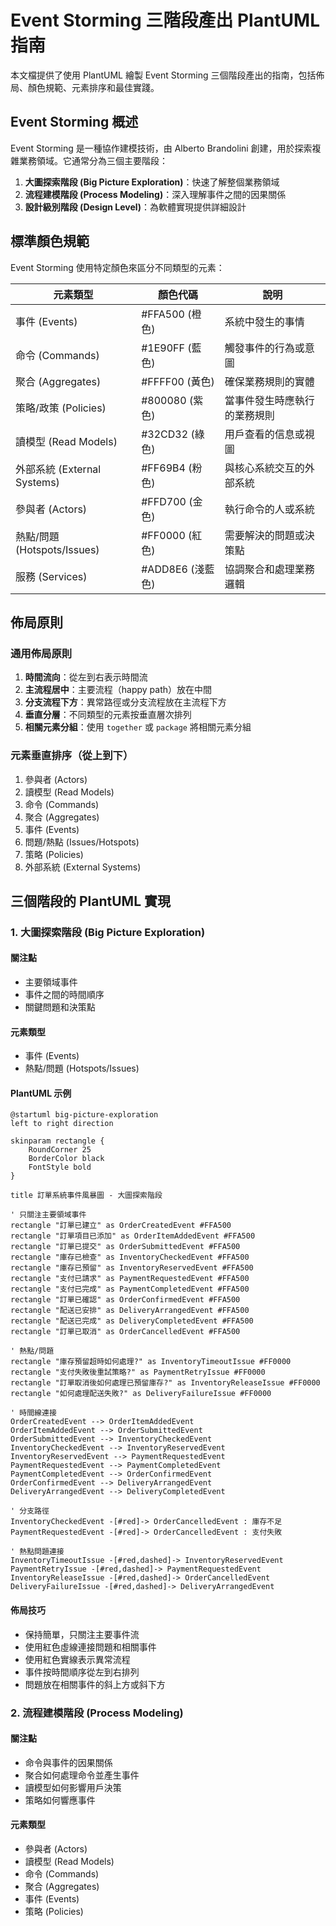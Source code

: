 <!-- This document needs manual translation from Chinese to English -->
<!-- 此文檔需要從中文手動翻譯為英文 -->

# Event Storming 三階段產出 PlantUML 指南

本文檔提供了使用 PlantUML 繪製 Event Storming 三個階段產出的指南，包括佈局、顏色規範、元素排序和最佳實踐。

## Event Storming 概述

Event Storming 是一種協作建模技術，由 Alberto Brandolini 創建，用於探索複雜業務領域。它通常分為三個主要階段：

1. **大圖探索階段 (Big Picture Exploration)**：快速了解整個業務領域
2. **流程建模階段 (Process Modeling)**：深入理解事件之間的因果關係
3. **設計級別階段 (Design Level)**：為軟體實現提供詳細設計

## 標準顏色規範

Event Storming 使用特定顏色來區分不同類型的元素：

| 元素類型 | 顏色代碼 | 說明 |
|---------|---------|------|
| 事件 (Events) | #FFA500 (橙色) | 系統中發生的事情 |
| 命令 (Commands) | #1E90FF (藍色) | 觸發事件的行為或意圖 |
| 聚合 (Aggregates) | #FFFF00 (黃色) | 確保業務規則的實體 |
| 策略/政策 (Policies) | #800080 (紫色) | 當事件發生時應執行的業務規則 |
| 讀模型 (Read Models) | #32CD32 (綠色) | 用戶查看的信息或視圖 |
| 外部系統 (External Systems) | #FF69B4 (粉色) | 與核心系統交互的外部系統 |
| 參與者 (Actors) | #FFD700 (金色) | 執行命令的人或系統 |
| 熱點/問題 (Hotspots/Issues) | #FF0000 (紅色) | 需要解決的問題或決策點 |
| 服務 (Services) | #ADD8E6 (淺藍色) | 協調聚合和處理業務邏輯 |

## 佈局原則

### 通用佈局原則

1. **時間流向**：從左到右表示時間流
2. **主流程居中**：主要流程（happy path）放在中間
3. **分支流程下方**：異常路徑或分支流程放在主流程下方
4. **垂直分層**：不同類型的元素按垂直層次排列
5. **相關元素分組**：使用 `together` 或 `package` 將相關元素分組

### 元素垂直排序（從上到下）

1. 參與者 (Actors)
2. 讀模型 (Read Models)
3. 命令 (Commands)
4. 聚合 (Aggregates)
5. 事件 (Events)
6. 問題/熱點 (Issues/Hotspots)
7. 策略 (Policies)
8. 外部系統 (External Systems)

## 三個階段的 PlantUML 實現

### 1. 大圖探索階段 (Big Picture Exploration)

#### 關注點
- 主要領域事件
- 事件之間的時間順序
- 關鍵問題和決策點

#### 元素類型
- 事件 (Events)
- 熱點/問題 (Hotspots/Issues)

#### PlantUML 示例
```puml
@startuml big-picture-exploration
left to right direction

skinparam rectangle {
    RoundCorner 25
    BorderColor black
    FontStyle bold
}

title 訂單系統事件風暴圖 - 大圖探索階段

' 只關注主要領域事件
rectangle "訂單已建立" as OrderCreatedEvent #FFA500
rectangle "訂單項目已添加" as OrderItemAddedEvent #FFA500
rectangle "訂單已提交" as OrderSubmittedEvent #FFA500
rectangle "庫存已檢查" as InventoryCheckedEvent #FFA500
rectangle "庫存已預留" as InventoryReservedEvent #FFA500
rectangle "支付已請求" as PaymentRequestedEvent #FFA500
rectangle "支付已完成" as PaymentCompletedEvent #FFA500
rectangle "訂單已確認" as OrderConfirmedEvent #FFA500
rectangle "配送已安排" as DeliveryArrangedEvent #FFA500
rectangle "配送已完成" as DeliveryCompletedEvent #FFA500
rectangle "訂單已取消" as OrderCancelledEvent #FFA500

' 熱點/問題
rectangle "庫存預留超時如何處理?" as InventoryTimeoutIssue #FF0000
rectangle "支付失敗後重試策略?" as PaymentRetryIssue #FF0000
rectangle "訂單取消後如何處理已預留庫存?" as InventoryReleaseIssue #FF0000
rectangle "如何處理配送失敗?" as DeliveryFailureIssue #FF0000

' 時間線連接
OrderCreatedEvent --> OrderItemAddedEvent
OrderItemAddedEvent --> OrderSubmittedEvent
OrderSubmittedEvent --> InventoryCheckedEvent
InventoryCheckedEvent --> InventoryReservedEvent
InventoryReservedEvent --> PaymentRequestedEvent
PaymentRequestedEvent --> PaymentCompletedEvent
PaymentCompletedEvent --> OrderConfirmedEvent
OrderConfirmedEvent --> DeliveryArrangedEvent
DeliveryArrangedEvent --> DeliveryCompletedEvent

' 分支路徑
InventoryCheckedEvent -[#red]-> OrderCancelledEvent : 庫存不足
PaymentRequestedEvent -[#red]-> OrderCancelledEvent : 支付失敗

' 熱點問題連接
InventoryTimeoutIssue -[#red,dashed]-> InventoryReservedEvent
PaymentRetryIssue -[#red,dashed]-> PaymentRequestedEvent
InventoryReleaseIssue -[#red,dashed]-> OrderCancelledEvent
DeliveryFailureIssue -[#red,dashed]-> DeliveryArrangedEvent
```

#### 佈局技巧
- 保持簡單，只關注主要事件流
- 使用紅色虛線連接問題和相關事件
- 使用紅色實線表示異常流程
- 事件按時間順序從左到右排列
- 問題放在相關事件的斜上方或斜下方

### 2. 流程建模階段 (Process Modeling)

#### 關注點
- 命令與事件的因果關係
- 聚合如何處理命令並產生事件
- 讀模型如何影響用戶決策
- 策略如何響應事件

#### 元素類型
- 參與者 (Actors)
- 讀模型 (Read Models)
- 命令 (Commands)
- 聚合 (Aggregates)
- 事件 (Events)
- 策略 (Policies)

